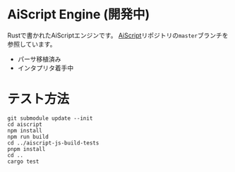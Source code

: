 # AiScript Engine **(開発中)**

Rustで書かれたAiScriptエンジンです。
[AiScript](https://github.com/aiscript-dev/aiscript)リポジトリの`master`ブランチを参照しています。

- パーサ移植済み
- インタプリタ着手中

# テスト方法
```
git submodule update --init
cd aiscript
npm install
npm run build
cd ../aiscript-js-build-tests
pnpm install
cd ..
cargo test
```
